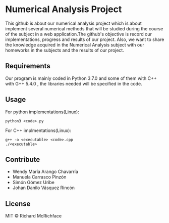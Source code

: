 # Numerical Analysis Project

This github is about our numerical analysis project which is about implement several numerical methods that will be studied during the course of the subject in a web application.The github's objective is record our implementations, progress and results of our project. Also, we want to share the knowledge acquired in the Numerical Analysis subject with our homeworks in the subjects and the results of our project.

## Requirements

Our program is mainly coded in Python 3.7.0 and some of them with C++ with G++ 5.4.0 , the libraries needed will be specified in the code. 

## Usage

For python implementations(Linux):

```
python3 <code>.py
```

For C++ implmentations(Linux):

```
g++ -o <executable> <code>.cpp
./<executable>
```

## Contribute

* Wendy María Arango Chavarría
* Manuela Carrasco Pinzón
* Simón Gómez Uribe
* Johan Danilo Vásquez Rincón

## License

MIT © Richard McRichface